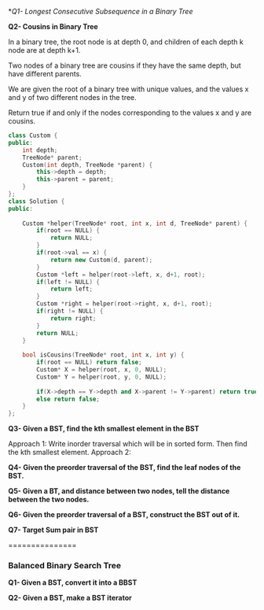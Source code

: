 **Q1- Longest Consecutive Subsequence in a Binary Tree*

**Q2- Cousins in Binary Tree**

In a binary tree, the root node is at depth 0, and children of each depth k node are at depth k+1.

Two nodes of a binary tree are cousins if they have the same depth, but have different parents.

We are given the root of a binary tree with unique values, and the values x and y of two different nodes in the tree.

Return true if and only if the nodes corresponding to the values x and y are cousins.

```cpp
class Custom {
public:
    int depth;
    TreeNode* parent;
    Custom(int depth, TreeNode *parent) {
        this->depth = depth;
        this->parent = parent;
    }
};
class Solution {
public:
    
    Custom *helper(TreeNode* root, int x, int d, TreeNode* parent) {
        if(root == NULL) {
            return NULL;
        }
        if(root->val == x) {
            return new Custom(d, parent);
        }
        Custom *left = helper(root->left, x, d+1, root);
        if(left != NULL) {
            return left;
        }
        Custom *right = helper(root->right, x, d+1, root);
        if(right != NULL) {
            return right;
        }
        return NULL;
    }
    
    bool isCousins(TreeNode* root, int x, int y) {
        if(root == NULL) return false;
        Custom* X = helper(root, x, 0, NULL);
        Custom* Y = helper(root, y, 0, NULL);
        
        if(X->depth == Y->depth and X->parent != Y->parent) return true;
        else return false;
    }
};
```

**Q3- Given a BST, find the kth smallest element in the BST**

Approach 1: Write inorder traversal which will be in sorted form. Then find the kth smallest element.
Approach 2: 

**Q4- Given the preorder traversal of the BST, find the leaf nodes of the BST.**

**Q5- Given a BT, and distance between two nodes, tell the distance between the two nodes.**

**Q6- Given the preorder traversal of a BST, construct the BST out of it.**

**Q7- Target Sum pair in BST**

===============
### Balanced Binary Search Tree

**Q1- Given a BST, convert it into a BBST**

**Q2- Given a BST, make a BST iterator**
